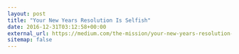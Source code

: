 ```yaml
---
layout: post
title: "Your New Years Resolution Is Selfish"
date: 2016-12-31T03:12:58+00:00
external_url: https://medium.com/the-mission/your-new-years-resolution-is-selfish-5b8889cb21e7
sitemap: false
---
```

